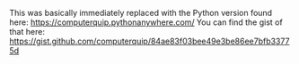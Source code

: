 This was basically immediately replaced with the Python version found here: https://computerquip.pythonanywhere.com/
You can find the gist of that here: https://gist.github.com/computerquip/84ae83f03bee49e3be86ee7bfb33775d
